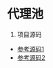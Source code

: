 # 代理池

1. 项目源码
- [参考源码1](https://github.com/1again/SmartProxyPool)
- [参考源码2](https://github.com/jhao104/proxy_pool)
